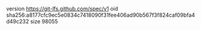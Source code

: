 version https://git-lfs.github.com/spec/v1
oid sha256:a8177cfc9ec5e0834c7418090f31fee406ad90b567f3f824caf09bfa4d49c232
size 98055
